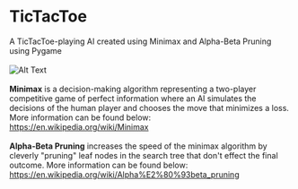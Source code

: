 # TicTacToe
A TicTacToe-playing AI created using Minimax and Alpha-Beta Pruning using Pygame\
\
![Alt Text](https://media.giphy.com/media/AZVfhipHaDq1IAdpPZ/giphy.gif)\
\
**Minimax** is a decision-making algorithm representing a two-player competitive game of perfect information where an AI simulates the decisions of the human player and chooses the move that minimizes a loss. More information can be found below:\
https://en.wikipedia.org/wiki/Minimax \
\
**Alpha-Beta Pruning** increases the speed of the minimax algorithm by cleverly "pruning" leaf nodes in the search tree that don't effect the final outcome. More information can be found below:\
https://en.wikipedia.org/wiki/Alpha%E2%80%93beta_pruning
